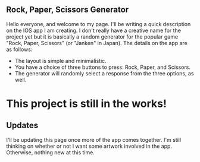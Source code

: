 ## Rock, Paper, Scissors Generator

Hello everyone, and welcome to my page. I'll be writing a quick description on the IOS app I am creating. I don't really have a creative name for the project yet but it is basically a random generator for the popular game "Rock, Paper, Scissors" (or "Janken" in Japan). The details on the app are as follows:

- The layout is simple and minimalistic.
- You have a choice of three buttons to press: Rock, Paper, and Scissors.
- The generator will randomly select a response from the three options, as well.

# This project is still in the works!

## Updates
I'll be updating this page once more of the app comes together. I'm still thinking on whether or not I want some artwork involved in the app. Otherwise, nothing new at this time.
